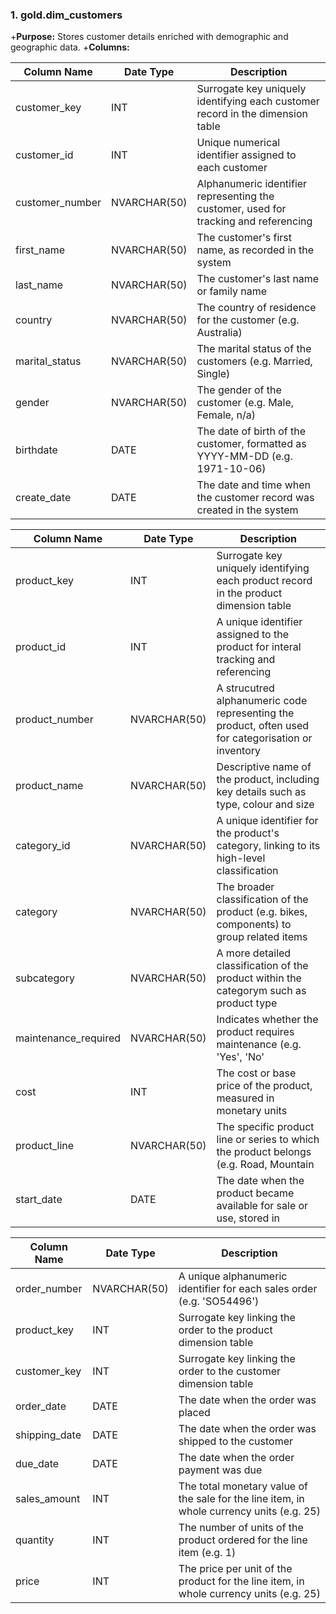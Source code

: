 ### 1. gold.dim_customers ###
+**Purpose:** Stores customer details enriched with demographic and geographic data.
+**Columns:**

| Column Name | Date Type | Description
| --- | --- | --- |
| customer_key | INT | Surrogate key uniquely identifying each customer record in the dimension table |
| customer_id | INT | Unique numerical identifier assigned to each customer |
| customer_number| NVARCHAR(50) | Alphanumeric identifier representing the customer, used for tracking and referencing
| first_name | NVARCHAR(50) | The customer's first name, as recorded in the system |
| last_name | NVARCHAR(50) | The customer's last name or family name |
| country | NVARCHAR(50) | The country of residence for the customer (e.g. Australia) |
| marital_status | NVARCHAR(50) | The marital status of the customers (e.g. Married, Single) |
| gender | NVARCHAR(50) | The gender of the customer (e.g. Male, Female, n/a) |
| birthdate | DATE | The date of birth of the customer, formatted as YYYY-MM-DD (e.g. 1971-10-06) |
| create_date | DATE | The date and time when the customer record was created in the system |



| Column Name | Date Type | Description
| --- | --- | --- |
| product_key | INT | Surrogate key uniquely identifying each product record in the product dimension table |
| product_id | INT | A unique identifier assigned to the product for interal tracking and referencing |
| product_number| NVARCHAR(50) | A strucutred alphanumeric code representing the product, often used for categorisation or inventory
| product_name | NVARCHAR(50) | Descriptive name of the product, including key details such as type, colour and size |
| category_id | NVARCHAR(50) | A unique identifier for the product's category, linking to its high-level classification |
| category | NVARCHAR(50) | The broader classification of the product (e.g. bikes, components) to group related items |
| subcategory | NVARCHAR(50) | A more detailed classification of the product within the categorym such as product type |
| maintenance_required | NVARCHAR(50) | Indicates whether the product requires maintenance (e.g. 'Yes', 'No' |
| cost | INT | The cost or base price of the product, measured in monetary units |
| product_line | NVARCHAR(50) | The specific product line or series to which the product belongs (e.g. Road, Mountain |
| start_date | DATE | The date when the product became available for sale or use, stored in |

| Column Name | Date Type | Description
| --- | --- | --- |
| order_number | NVARCHAR(50) | A unique alphanumeric identifier for each sales order (e.g. 'SO54496') |
| product_key | INT | Surrogate key linking the order to the product dimension table | 
| customer_key | INT | Surrogate key linking the order to the customer dimension table |
| order_date | DATE | The date when the order was placed | 
| shipping_date | DATE | The date when the order was shipped to the customer |
| due_date | DATE | The date when the order payment was due |
| sales_amount | INT | The total monetary value of the sale for the line item, in whole currency units (e.g. 25) | 
| quantity | INT | The number of units of the product ordered for the line item (e.g. 1) |
| price | INT | The price per unit of the product for the line item, in whole currency units (e.g. 25) |
